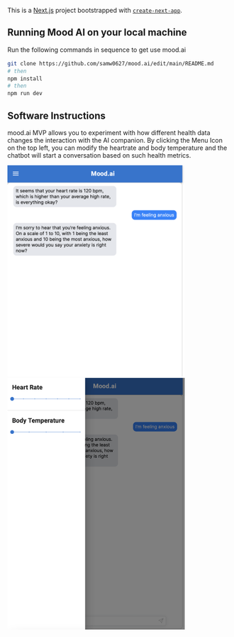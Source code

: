 This is a [Next.js](https://nextjs.org/) project bootstrapped with [`create-next-app`](https://github.com/vercel/next.js/tree/canary/packages/create-next-app).

## Running Mood AI on your local machine

Run the following commands in sequence to get use mood.ai
```bash
git clone https://github.com/samw0627/mood.ai/edit/main/README.md
# then
npm install
# then
npm run dev
```
## Software Instructions

mood.ai MVP allows you to experiment with how different health data changes the interaction with the AI companion. By clicking the Menu Icon on the top left, you can modify the heartrate and body temperature and the chatbot will start a conversation based on such health metrics.

<div>
  <img src="img1.png" alt="drawing" width="400"/>
  <img src="img2.png" alt="drawing" width="400"/>
</div>





